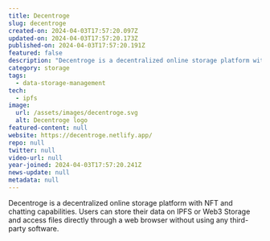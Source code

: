 ```yaml
---
title: Decentroge
slug: decentroge
created-on: 2024-04-03T17:57:20.097Z
updated-on: 2024-04-03T17:57:20.173Z
published-on: 2024-04-03T17:57:20.191Z
featured: false
description: "Decentroge is a decentralized online storage platform with NFT and chatting capabilities."
category: storage
tags:
  - data-storage-management
tech:
  - ipfs
image:
  url: /assets/images/decentroge.svg
  alt: Decentroge logo
featured-content: null
website: https://decentroge.netlify.app/
repo: null
twitter: null
video-url: null
year-joined: 2024-04-03T17:57:20.241Z
news-update: null
metadata: null
---
```


Decentroge is a decentralized online storage platform with NFT and chatting capabilities. Users can store their data on IPFS or Web3 Storage and access files directly through a web browser without using any third-party software.
